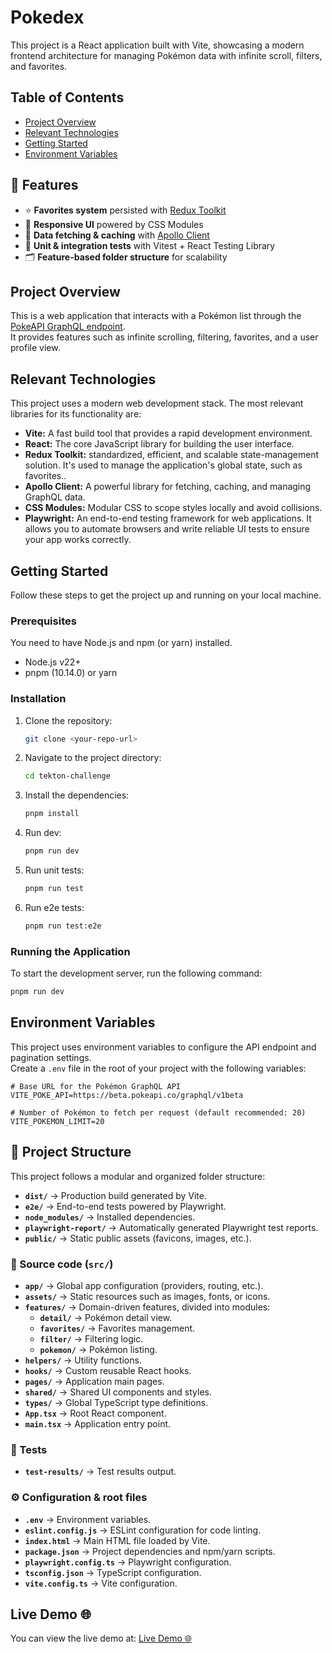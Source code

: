 # Pokedex

This project is a React application built with Vite, showcasing a modern frontend architecture for managing Pokémon data with infinite scroll, filters, and favorites.

## Table of Contents

- [Project Overview](#project-overview)
- [Relevant Technologies](#relevant-technologies)
- [Getting Started](#getting-started)
- [Environment Variables](#environment-variables)

## 🚀 Features

- ⭐ **Favorites system** persisted with [Redux Toolkit](https://redux-toolkit.js.org/)
- 🎨 **Responsive UI** powered by CSS Modules
- 📂 **Data fetching & caching** with [Apollo Client](https://www.apollographql.com/docs/react/)
- 🧪 **Unit & integration tests** with Vitest + React Testing Library
- 🗂️ **Feature-based folder structure** for scalability



## Project Overview


This is a web application that interacts with a Pokémon list through the [PokeAPI GraphQL endpoint](https://beta.pokeapi.co/graphql/v1beta).  
It provides features such as infinite scrolling, filtering, favorites, and a user profile view.

## Relevant Technologies

This project uses a modern web development stack. The most relevant libraries for its functionality are:

- **Vite:** A fast build tool that provides a rapid development environment.
- **React:** The core JavaScript library for building the user interface.
- **Redux Toolkit:** standardized, efficient, and scalable state-management solution. It's used to manage the application's global state, such as favorites..
- **Apollo Client:** A powerful library for fetching, caching, and managing GraphQL data.
- **CSS Modules:** Modular CSS to scope styles locally and avoid collisions.
- **Playwright:** An end-to-end testing framework for web applications. It allows you to automate browsers and write reliable UI tests to ensure your app works correctly.

## Getting Started

Follow these steps to get the project up and running on your local machine.

### Prerequisites

You need to have Node.js and npm (or yarn) installed.

- Node.js v22+
- pnpm (10.14.0) or yarn

### Installation

1. Clone the repository:
   ```bash
   git clone <your-repo-url>
   ```
2. Navigate to the project directory:
   ```bash
   cd tekton-challenge
   ```
3. Install the dependencies:
   ```bash
   pnpm install
   ```
4. Run dev:
   ```bash
   pnpm run dev
   ```
5. Run unit tests:
   ```bash
   pnpm run test
   ```
6. Run e2e tests:
   ```bash
   pnpm run test:e2e
   ```

### Running the Application

To start the development server, run the following command:

```bash
pnpm run dev
```

## Environment Variables

This project uses environment variables to configure the API endpoint and pagination settings.  
Create a `.env` file in the root of your project with the following variables:

```env
# Base URL for the Pokémon GraphQL API
VITE_POKE_API=https://beta.pokeapi.co/graphql/v1beta

# Number of Pokémon to fetch per request (default recommended: 20)
VITE_POKEMON_LIMIT=20
```


## 📂 Project Structure

This project follows a modular and organized folder structure:

- **`dist/`** → Production build generated by Vite.  
- **`e2e/`** → End-to-end tests powered by Playwright.  
- **`node_modules/`** → Installed dependencies.  
- **`playwright-report/`** → Automatically generated Playwright test reports.  
- **`public/`** → Static public assets (favicons, images, etc.).  

### 📌 Source code (`src/`)
- **`app/`** → Global app configuration (providers, routing, etc.).  
- **`assets/`** → Static resources such as images, fonts, or icons.  
- **`features/`** → Domain-driven features, divided into modules:  
  - **`detail/`** → Pokémon detail view.  
  - **`favorites/`** → Favorites management.  
  - **`filter/`** → Filtering logic.  
  - **`pokemon/`** → Pokémon listing.  
- **`helpers/`** → Utility functions.  
- **`hooks/`** → Custom reusable React hooks.  
- **`pages/`** → Application main pages.  
- **`shared/`** → Shared UI components and styles.  
- **`types/`** → Global TypeScript type definitions.  
- **`App.tsx`** → Root React component.  
- **`main.tsx`** → Application entry point.  

### 🧪 Tests
- **`test-results/`** → Test results output.  

### ⚙️ Configuration & root files
- **`.env`** → Environment variables.  
- **`eslint.config.js`** → ESLint configuration for code linting.  
- **`index.html`** → Main HTML file loaded by Vite.  
- **`package.json`** → Project dependencies and npm/yarn scripts.  
- **`playwright.config.ts`** → Playwright configuration.  
- **`tsconfig.json`** → TypeScript configuration.  
- **`vite.config.ts`** → Vite configuration.  

## Live Demo 🌐

You can view the live demo at: [Live Demo 🌐](https://pokedex-one-theta-55.vercel.app/)
